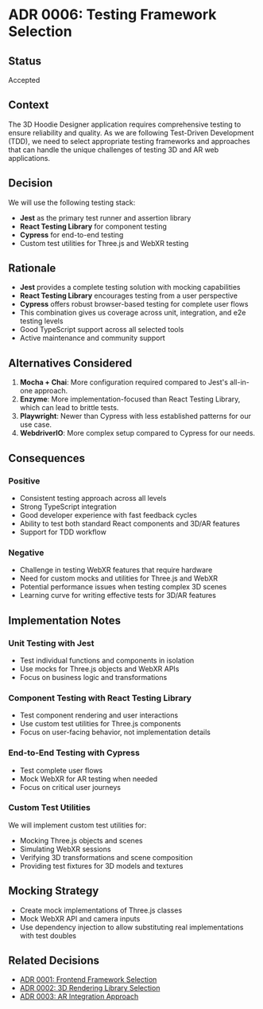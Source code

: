 # ADR 0006: Testing Framework Selection

## Status

Accepted

## Context

The 3D Hoodie Designer application requires comprehensive testing to ensure reliability and quality. As we are following Test-Driven Development (TDD), we need to select appropriate testing frameworks and approaches that can handle the unique challenges of testing 3D and AR web applications.

## Decision

We will use the following testing stack:
- **Jest** as the primary test runner and assertion library
- **React Testing Library** for component testing
- **Cypress** for end-to-end testing
- Custom test utilities for Three.js and WebXR testing

## Rationale

- **Jest** provides a complete testing solution with mocking capabilities
- **React Testing Library** encourages testing from a user perspective
- **Cypress** offers robust browser-based testing for complete user flows
- This combination gives us coverage across unit, integration, and e2e testing levels
- Good TypeScript support across all selected tools
- Active maintenance and community support

## Alternatives Considered

1. **Mocha + Chai**: More configuration required compared to Jest's all-in-one approach.
2. **Enzyme**: More implementation-focused than React Testing Library, which can lead to brittle tests.
3. **Playwright**: Newer than Cypress with less established patterns for our use case.
4. **WebdriverIO**: More complex setup compared to Cypress for our needs.

## Consequences

### Positive

- Consistent testing approach across all levels
- Strong TypeScript integration
- Good developer experience with fast feedback cycles
- Ability to test both standard React components and 3D/AR features
- Support for TDD workflow

### Negative

- Challenge in testing WebXR features that require hardware
- Need for custom mocks and utilities for Three.js and WebXR
- Potential performance issues when testing complex 3D scenes
- Learning curve for writing effective tests for 3D/AR features

## Implementation Notes

### Unit Testing with Jest

- Test individual functions and components in isolation
- Use mocks for Three.js objects and WebXR APIs
- Focus on business logic and transformations

### Component Testing with React Testing Library

- Test component rendering and user interactions
- Use custom test utilities for Three.js components
- Focus on user-facing behavior, not implementation details

### End-to-End Testing with Cypress

- Test complete user flows
- Mock WebXR for AR testing when needed
- Focus on critical user journeys

### Custom Test Utilities

We will implement custom test utilities for:
- Mocking Three.js objects and scenes
- Simulating WebXR sessions
- Verifying 3D transformations and scene composition
- Providing test fixtures for 3D models and textures

## Mocking Strategy

- Create mock implementations of Three.js classes
- Mock WebXR API and camera inputs
- Use dependency injection to allow substituting real implementations with test doubles

## Related Decisions

- [ADR 0001: Frontend Framework Selection](./0001-framework-selection.md)
- [ADR 0002: 3D Rendering Library Selection](./0002-3d-rendering-library.md)
- [ADR 0003: AR Integration Approach](./0003-ar-integration-approach.md)